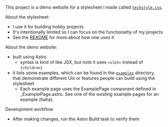 This project is a demo website for a stylesheet I made called [`techstyle.css`](../public/techstyle.css).

About the stylesheet:
* I use it for building hobby projects
* It's intentionally limited so I can focus on the functionaltiy of my projects
* See the [README](../README.md) for more about how one uses it

About the demo website:
* built using Astro
  * syntax is kind of like JSX, but note it uses `<slot>` instead of `{children}`
* it lists some examples, which can be found in the [`examples`](../src/pages/examples/) directory, that demonstrate different UIs or features people can build using the stylesheet
  * Each example page uses the ExamplePage component defined in _ExamplePage.astro. See one of the existing example pages for an example (haha).

Development workflow
* After making changes, run the Astro Build task to verify them
